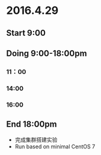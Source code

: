 # 2016.4.29

## Start 9:00

## Doing 9:00-18:00pm

### 11：00

### 14:00

### 16:00

## End 18:00pm

* 完成集群搭建实验
* Run based on minimal CentOS 7
